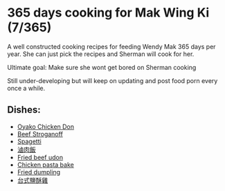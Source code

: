 # 365 days cooking for Mak Wing Ki (7/365)

A well constructed cooking recipes for feeding Wendy Mak 365 days per year. She can just pick the recipes and Sherman will cook for her. 

Ultimate goal: Make sure she wont get bored on Sherman cooking

Still under-developing but will keep on updating and post food porn every once a while. 

## Dishes:
+ [Oyako Chicken Don](https://github.com/wkchef/365cook4mwk/blob/main/recipes/japanese/oyako_chicken_don.md)
+ [Beef Stroganoff](https://github.com/wkchef/365cook4mwk/blob/main/recipes/russian/beef_stroganoff.md)
+ [Spagetti](https://github.com/wkchef/365cook4mwk/blob/main/recipes/italian/spagetti.md)
+ [滷肉飯](https://github.com/wkchef/365cook4mwk/blob/main/recipes/taiwanese/lu_rou.md)
+ [Fried beef udon](https://github.com/wkchef/365cook4mwk/blob/main/recipes/japanese/fried_beef_udon.md)
+ [Chicken pasta bake](https://github.com/wkchef/365cook4mwk/blob/main/recipes/italian/chicken%20pasta%20bake.md)
+ [Fried dumpling](https://github.com/wkchef/365cook4mwk/blob/main/recipes/japanese/fried_dumpling.md)
+ [台式鹽酥雞](https://github.com/wkchef/365cook4mwk/blob/main/recipes/taiwanese/popcorn_chicken.md)
